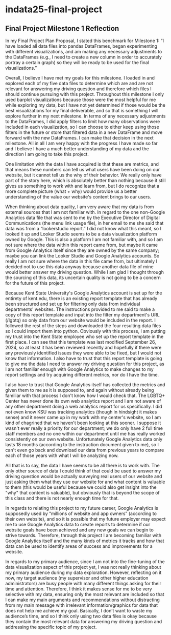 # indata25-final-project

## Final Project Milestone 1 Reflection

In my Final Project Plan Proposal, I stated this benchmark for Milestone 1: “I have loaded all data files into pandas DataFrames, began experimenting with different visualizations, and am making any necessary adjustments to the DataFrames (e.g., I need to create a new column in order to accurately portray a certain graph) so they will be ready to be used for the final visualizations.”

Overall, I believe I have met my goals for this milestone. I loaded in and explored each of my five data files to determine which are and are not relevant for answering my driving question and therefore which files I should continue pursuing with this project. Throughout this milestone I only used barplot visualizations because those were the most helpful for me while exploring my data, but I have not yet determined if those would be the best visualizations for my final deliverable, and so that is something I will explore further in my next milestone. In terms of any necessary adjustments to the DataFrames, I did apply filters to limit how many observations were included in each visualization, so I can choose to either keep using those filters in the future or store that filtered data in a new DataFrame and move forward with the new DataFrames. I can make that decision in the next milestone. All in all I am very happy with the progress I have made so far and I believe I have a much better understanding of my data and the direction I am going to take this project. 

One limitation with the data I have acquired is that these are metrics, and that means these numbers can tell us what users have been doing on our website, but it cannot tell us the why of their behavior. We really only have part of the story here, which is absolutely better than nothing because it still gives us something to work with and learn from, but I do recognize that a more complete picture (what + why) would provide us a better understanding of the value our website's content brings to our users.

When thinking about data quality, I am very aware that my data is from external sources that I am not familiar with. In regard to the one non-Google Analytics data file that was sent to me by the Executive Director of Digital Communications (the menu link usage file), in her email to me she said that data was from a “lookerstudio report.” I did not know what this meant, so I looked it up and Looker Studio seems to be a data visualization platform owned by Google. This is also a platform I am not familiar with, and so I am not sure where the data within this report came from, but maybe it came from Google Analytics itself since they are owned by the same company; maybe you can link the Looker Studio and Google Analytics accounts. So really I am not sure where the data in this file came from, but ultimately I decided not to use this data anyway because another data file of mine would better answer my driving question. While I am glad I thought through the sourcing of this data, its uncertain quality is not going to be a concern for the future of this project.

Because Kent State University's Google Analytics account is set up for the entirety of kent.edu, there is an existing report template that has already been structured and set up for filtering only data from individual departments' websites. The instructions provided to me said to make a copy of this report template and input into the filter my department's URL (/lgbtq) so only data from our website would be included in the report. I followed the rest of the steps and downloaded the four resulting data files so I could import them into python. Obviously with this process, I am putting my trust into the Kent State employee who set up the report template in the first place. I can see that this template was last modified September 26, 2024, so at least it has been reviewed recently and hopefully if there were any previously identified issues they were able to be fixed, but I would not know that information. I also have to trust that this report template is going to give me the data I need to answer my driving question for this project, as I am not familiar enough with Google Analytics to make changes to my report settings and try acquiring different metrics, nor do I have the time.

I also have to trust that Google Analytics itself has collected the metrics and given them to me as it is supposed to, and again without already being familiar with that process I don't know how I would check that. The LGBTQ+ Center has never done its own web analytics report and I am not aware of any other department doing a web analytics report for us specifically. I did not even know KSU was tracking analytics (though in hindsight it makes sense) and it never came up in my work with my center's website, so I am kind of chagrined that we haven't been looking at this sooner. I suppose it wasn't ever really a priority for our department; we do only have 2 full time staff members and no one within our department until me has really worked consistently on our own website. Unfortunately Google Analytics data only lasts 18 months (according to the instruction document given to me), so I can't even go back and download our data from previous years to compare each of those years with what I will be analyzing now. 

All that is to say, the data I have seems to be all there is to work with. The only other source of data I could think of that could be used to answer my driving question would be actually surveying real users of our website and just asking them what they use our website for and what content is valuable to them (this would be useful because we could also get insight into the "why" that content is valuable), but obviously that is beyond the scope of this class and there is not nearly enough time for that.

In regards to relating this project to my future career, Google Analytics is supposedly used by “millions of website and app owners” (according to their own website), and so it is possible that my future employer may expect me to use Google Analytics data to create reports to determine if our website goals have been achieved and any new goals we can begin to strive towards. Therefore, through this project I am becoming familiar with Google Analytics itself and the many kinds of metrics it tracks and how that data can be used to identify areas of success and improvements for a website. 

In regards to my primary audience, since I am not into the fine-tuning of the data visualization aspect of this project yet, I was not really thinking about my primary audience during my data exploration. However, reflecting on it now, my target audience (my supervisor and other higher education administrators) are busy people with many different things asking for their time and attention. Therefore, I think it makes sense for me to be very selective with my data, ensuring only the most relevant are included so that I can make my main arguments and recommendations without distracting from my main message with irrelevant information/graphics for data that does not help me achieve my goal. Basically, I don’t want to waste my audience’s time, and so I think only using two data files is okay because they contain the most relevant data for answering my driving question and addressing the specific topic of my project. 
